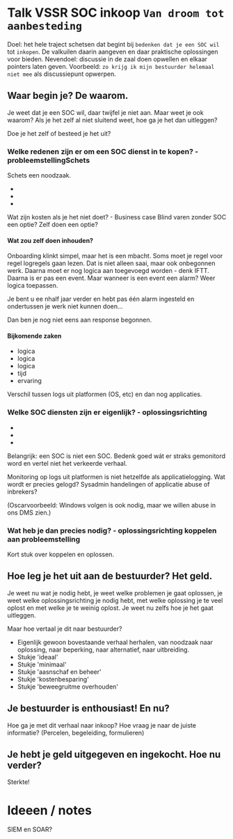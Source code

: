 # Talk VSSR SOC inkoop `Van droom tot aanbesteding`

Doel: het hele traject schetsen dat begint bij `bedenken dat je een SOC wil` tot `inkopen`. De valkuilen daarin aangeven en daar praktische oplossingen voor bieden.
Nevendoel: discussie in de zaal doen opwellen en elkaar pointers laten geven. Voorbeeld: `zo krijg ik mijn bestuurder helemaal niet mee` als discussiepunt opwerpen.

## Waar begin je? De waarom.

Je weet dat je een SOC wil, daar twijfel je niet aan.
Maar weet je ook waarom? Als je het zelf al niet sluitend weet, hoe ga je het dan uitleggen?

Doe je het zelf of besteed je het uit?

### Welke redenen zijn er om een SOC dienst in te kopen? - probleemstellingSchets

Schets een noodzaak.

- 
- 
- 

Wat zijn kosten als je het niet doet? - Business case
Blind varen zonder SOC een optie?
Zelf doen een optie? 

#### Wat zou zelf doen inhouden?
Onboarding klinkt simpel, maar het is een mbacht. Soms moet je regel voor regel logregels gaan lezen. Dat is niet alleen saai, maar ook onbegonnen werk.
Daarna moet er nog logica aan toegevoegd worden - denk IFTT. 
Daarna is er pas een event.
Maar wanneer is een event een alarm? Weer logica toepassen.

Je bent u ee nhalf jaar verder en hebt pas één alarm ingesteld en ondertussen je werk niet kunnen doen...

Dan ben je nog niet eens aan response begonnen.

#### Bijkomende zaken

- logica
- logica
- logica
- tijd
- ervaring

Verschil tussen logs uit platformen (OS, etc) en dan nog applicaties.

### Welke SOC diensten zijn er eigenlijk? - oplossingsrichting

-
-
-

Belangrijk: een SOC is niet een SOC.
Bedenk goed wát er straks gemonitord word en vertel niet het verkeerde verhaal.

Monitoring op logs uit platformen is niet hetzelfde als applicatielogging. Wat wordt er precies gelogd? Sysadmin handelingen of applicatie abuse of inbrekers?

(Oscarvoorbeeld: Windows volgen is ook nodig, maar we willen abuse in ons DMS zien.)

### Wat heb je dan precies nodig? - oplossingsrichting koppelen aan probleemstelling

Kort stuk over koppelen en oplossen.

## Hoe leg je het uit aan de bestuurder? Het geld.

Je weet nu wat je nodig hebt, je weet welke problemen je gaat oplossen, je weet welke oplossingsrichting je nodig hebt, met welke oplossing je te veel oplost en met welke je te weinig oplost. 
Je weet nu zelfs hoe je het gaat uitleggen.

Maar hoe vertaal je dit naar bestuurder? 

- Eigenlijk gewoon bovestaande verhaal herhalen, van noodzaak naar oplossing, naar beperking, naar alternatief, naar uitbreiding.
- Stukje 'ideaal'
- Stukje 'minimaal'
- Stukje 'aasnschaf en beheer'
- Stukje 'kostenbesparing'
- Stukje 'beweegruitme overhouden'

## Je bestuurder is enthousiast! En nu?

Hoe ga je met dit verhaal naar inkoop? 
Hoe vraag je naar de juiste informatie? (Percelen, begeleiding, formulieren)

## Je hebt je geld uitgegeven en ingekocht. Hoe nu verder?

Sterkte! 




# Ideeen / notes

SIEM en SOAR? 

